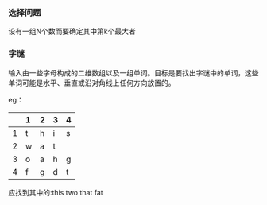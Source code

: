 ### 选择问题

设有一组N个数而要确定其中第k个最大者

### 字谜

输入由一些字母构成的二维数组以及一组单词。目标是要找出字谜中的单词，这些单词可能是水平、垂直或沿对角线上任何方向放置的。

eg：

|      | 1    | 2    | 3    | 4    |
| ---- | :--- | ---- | ---- | ---- |
| 1    | t    | h    | i    | s    |
| 2    | w    | a    | t    |      |
| 3    | o    | a    | h    | g    |
| 4    | f    | g    | d    | t    |

应找到其中的:this two that fat
